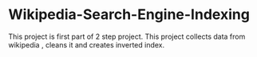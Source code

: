 Wikipedia-Search-Engine-Indexing
================================

This project is first part of 2 step project. This project collects data from wikipedia , cleans it and creates inverted index.
